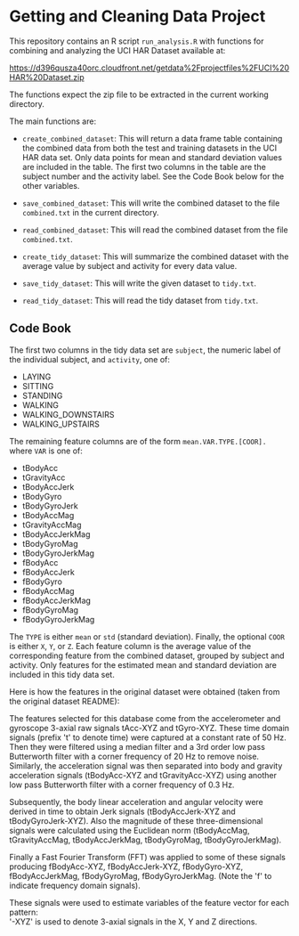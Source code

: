 Getting and Cleaning Data Project
=================================

This repository contains an R script `run_analysis.R` with functions
for combining and analyzing the UCI HAR Dataset available at:

  https://d396qusza40orc.cloudfront.net/getdata%2Fprojectfiles%2FUCI%20HAR%20Dataset.zip

The functions expect the zip file to be extracted in the current working directory.

The main functions are:

* `create_combined_dataset`: This will return a data frame table containing the combined data from both the test and training datasets in the UCI HAR data set. Only data points for mean and standard deviation values are included in the table. The first two columns in the table are the subject number and the activity label. See the Code Book below for the other variables.

* `save_combined_dataset`: This will write the combined dataset to the file `combined.txt` in the current directory.

* `read_combined_dataset`: This will read the combined dataset from the file `combined.txt`.

* `create_tidy_dataset`: This will summarize the combined dataset with the average value by subject and activity for every data value.

* `save_tidy_dataset`: This will write the given dataset to `tidy.txt`.

* `read_tidy_dataset`: This will read the tidy dataset from `tidy.txt`.


Code Book
---------

The first two columns in the tidy data set are `subject`, the numeric label of the individual subject, and `activity`, one of:

  * LAYING
  * SITTING
  * STANDING
  * WALKING
  * WALKING_DOWNSTAIRS
  * WALKING_UPSTAIRS

The remaining feature columns are of the form `mean.VAR.TYPE.[COOR].` where `VAR` is one of:

  * tBodyAcc
  * tGravityAcc
  * tBodyAccJerk
  * tBodyGyro
  * tBodyGyroJerk
  * tBodyAccMag
  * tGravityAccMag
  * tBodyAccJerkMag
  * tBodyGyroMag
  * tBodyGyroJerkMag
  * fBodyAcc
  * fBodyAccJerk
  * fBodyGyro
  * fBodyAccMag
  * fBodyAccJerkMag
  * fBodyGyroMag
  * fBodyGyroJerkMag

The `TYPE` is either `mean` or `std` (standard deviation). Finally, the optional `COOR` is either `X`, `Y`, or `Z`. Each feature column is the average value of the corresponding feature from the combined dataset, grouped by subject and activity. Only features for the estimated mean and standard deviation are included in this tidy data set.

Here is how the features in the original dataset were obtained (taken from the original dataset README):

The features selected for this database come from the accelerometer and gyroscope 3-axial raw signals tAcc-XYZ and tGyro-XYZ. These time domain signals (prefix 't' to denote time) were captured at a constant rate of 50 Hz. Then they were filtered using a median filter and a 3rd order low pass Butterworth filter with a corner frequency of 20 Hz to remove noise. Similarly, the acceleration signal was then separated into body and gravity acceleration signals (tBodyAcc-XYZ and tGravityAcc-XYZ) using another low pass Butterworth filter with a corner frequency of 0.3 Hz. 

Subsequently, the body linear acceleration and angular velocity were derived in time to obtain Jerk signals (tBodyAccJerk-XYZ and tBodyGyroJerk-XYZ). Also the magnitude of these three-dimensional signals were calculated using the Euclidean norm (tBodyAccMag, tGravityAccMag, tBodyAccJerkMag, tBodyGyroMag, tBodyGyroJerkMag). 

Finally a Fast Fourier Transform (FFT) was applied to some of these signals producing fBodyAcc-XYZ, fBodyAccJerk-XYZ, fBodyGyro-XYZ, fBodyAccJerkMag, fBodyGyroMag, fBodyGyroJerkMag. (Note the 'f' to indicate frequency domain signals). 

These signals were used to estimate variables of the feature vector for each pattern:  
'-XYZ' is used to denote 3-axial signals in the X, Y and Z directions.